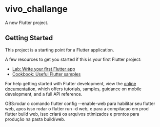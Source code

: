# vivo_challange

A new Flutter project.

## Getting Started

This project is a starting point for a Flutter application.

A few resources to get you started if this is your first Flutter project:

- [Lab: Write your first Flutter app](https://docs.flutter.dev/get-started/codelab)
- [Cookbook: Useful Flutter samples](https://docs.flutter.dev/cookbook)

For help getting started with Flutter development, view the
[online documentation](https://docs.flutter.dev/), which offers tutorials,
samples, guidance on mobile development, and a full API reference.

OBS:rodar o comando flutter config --enable-web para habilitar seu flutter web, apos isso rodar o flutter run -d web, e para a compilacao em prod flutter build web, isso criará os arquivos otimizados e prontos para produção na pasta build/web.